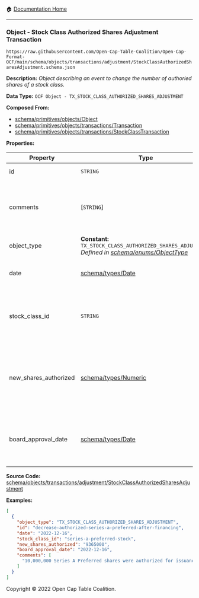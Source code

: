 :house: [Documentation Home](../../../../../README.md)

---

### Object - Stock Class Authorized Shares Adjustment Transaction

`https://raw.githubusercontent.com/Open-Cap-Table-Coalition/Open-Cap-Format-OCF/main/schema/objects/transactions/adjustment/StockClassAuthorizedSharesAdjustment.schema.json`

**Description:** _Object describing an event to change the number of authoried shares of a stock class._

**Data Type:** `OCF Object - TX_STOCK_CLASS_AUTHORIZED_SHARES_ADJUSTMENT`

**Composed From:**

- [schema/primitives/objects/Object](../../../primitives/objects/Object.md)
- [schema/primitives/objects/transactions/Transaction](../../../primitives/objects/transactions/Transaction.md)
- [schema/primitives/objects/transactions/StockClassTransaction](../../../primitives/objects/transactions/StockClassTransaction.md)

**Properties:**

| Property              | Type                                                                                                                                 | Description                                                                                  | Required   |
| --------------------- | ------------------------------------------------------------------------------------------------------------------------------------ | -------------------------------------------------------------------------------------------- | ---------- |
| id                    | `STRING`                                                                                                                             | Identifier for the object                                                                    | `REQUIRED` |
| comments              | [`STRING`]                                                                                                                           | Unstructured text comments related to and stored for the object                              | -          |
| object_type           | **Constant:** `TX_STOCK_CLASS_AUTHORIZED_SHARES_ADJUSTMENT`</br>_Defined in [schema/enums/ObjectType](../../../enums/ObjectType.md)_ | Object type field                                                                            | `REQUIRED` |
| date                  | [schema/types/Date](../../../types/Date.md)                                                                                          | Date on which the transaction occurred                                                       | `REQUIRED` |
| stock_class_id        | `STRING`                                                                                                                             | Identifier of the StockClass object, a subject of this transaction                           | `REQUIRED` |
| new_shares_authorized | [schema/types/Numeric](../../../types/Numeric.md)                                                                                    | The new number of shares authorized for this stock class as of the event of this transaction | `REQUIRED` |
| board_approval_date   | [schema/types/Date](../../../types/Date.md)                                                                                          | Date on which the board approved the change to the stock class                               | -          |

**Source Code:** [schema/objects/transactions/adjustment/StockClassAuthorizedSharesAdjustment](../../../../../../schema/objects/transactions/adjustment/StockClassAuthorizedSharesAdjustment.schema.json)

**Examples:**

```json
[
  {
    "object_type": "TX_STOCK_CLASS_AUTHORIZED_SHARES_ADJUSTMENT",
    "id": "decrease-authorized-series-a-preferred-after-financing",
    "date": "2022-12-16",
    "stock_class_id": "series-a-preferred-stock",
    "new_shares_authorized": "9365000",
    "board_approval_date": "2022-12-16",
    "comments": [
      "10,000,000 Series A Preferred shares were authorized for issuance and offered for sale, however only 9,365,000 were sold. Board authorized reduction in authorized shares to 9,365,000 shares."
    ]
  }
]
```

Copyright © 2022 Open Cap Table Coalition.
